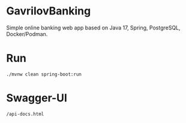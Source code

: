 # GavrilovBanking
Simple online banking web app based on Java 17, Spring, PostgreSQL, Docker/Podman.

# Run
`./mvnw clean spring-boot:run`

# Swagger-UI

`/api-docs.html`
